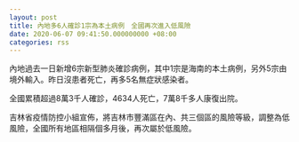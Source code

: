 ```yaml
---
layout: post
title: 內地多6人確診1宗為本土病例　全國再次進入低風險
date: 2020-06-07 09:41:50.000000000 +08:00
categories: rss
---
```


內地過去一日新增6宗新型肺炎確診病例，其中1宗是海南的本土病例，另外5宗由境外輸入。昨日沒患者死亡，再多5名無症狀感染者。

全國累積超過8萬3千人確診，4634人死亡，7萬8千多人康復出院。

吉林省疫情防控小組宣佈，將吉林市豐滿區在內、共三個區的風險等級，調整為低風險，全國所有地區相隔個多月後，再次屬於低風險。
